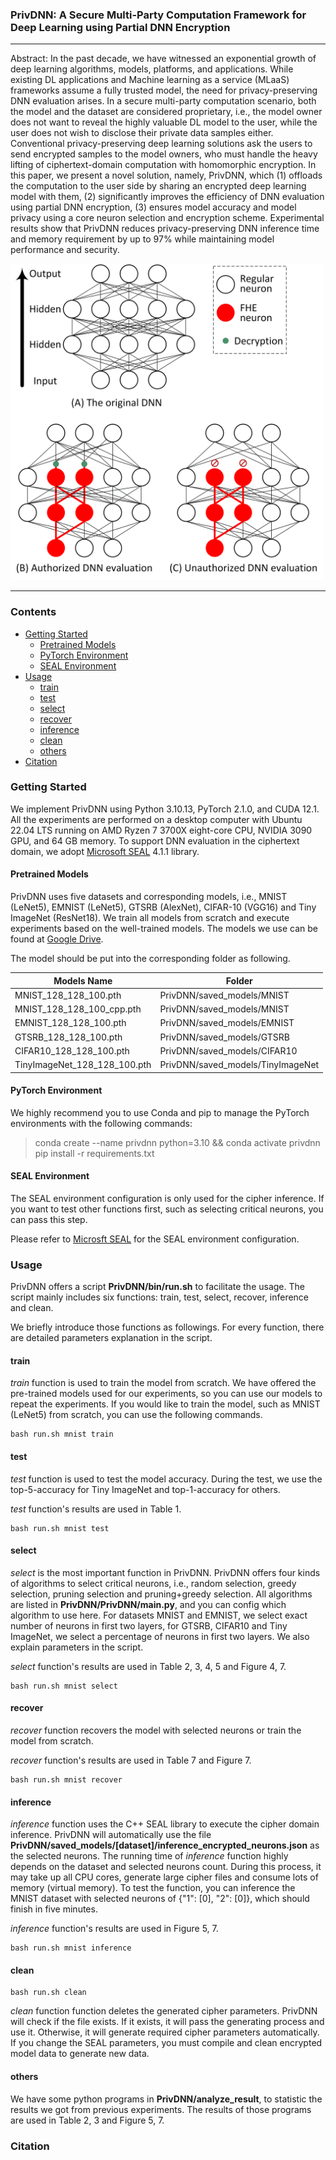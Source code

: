 ### PrivDNN: A Secure Multi-Party Computation Framework for Deep Learning using Partial DNN Encryption

---
Abstract: In the past decade, we have witnessed an exponential growth of deep learning algorithms, models, platforms, and applications. While existing DL applications and Machine learning as a service (MLaaS) frameworks assume a fully trusted model, the need for privacy-preserving DNN evaluation arises. In a secure multi-party computation scenario, both the model and the dataset are considered proprietary, i.e., the model owner does not want to reveal the highly valuable DL model to the user, while the user does not wish to disclose their private data samples either. Conventional privacy-preserving deep learning solutions ask the users to send encrypted samples to the model owners, who must handle the heavy lifting of ciphertext-domain computation with homomorphic encryption. In this paper, we present a novel solution, namely, PrivDNN, which (1) offloads the computation to the user side by sharing an encrypted deep learning model with them, (2) significantly improves the efficiency of DNN evaluation using partial DNN encryption, (3) ensures model accuracy and model privacy using a core neuron selection and encryption scheme. Experimental results show that PrivDNN reduces privacy-preserving DNN inference time and memory requirement by up to 97% while maintaining model performance and security.


<img src="pictures/privdnn.png" alt="drawing" width="500"/>

---

### Contents
- [Getting Started](#getting-started)
  - [Pretrained Models](#pretrained-models)
  - [PyTorch Environment](#pytorch-environment)
  - [SEAL Environment](#seal-environment)
- [Usage](#usage)
  - [train](#train)
  - [test](#test)
  - [select](#select)
  - [recover](#recover)
  - [inference](#inference)
  - [clean](#clean)
  - [others](#others)
- [Citation](#citation)

### Getting Started

We implement PrivDNN using Python 3.10.13, PyTorch 2.1.0, and CUDA 12.1. All the experiments are performed on a desktop computer with Ubuntu 22.04 LTS running on AMD Ryzen 7 3700X eight-core CPU, NVIDIA 3090 GPU, and 64 GB memory. To support DNN evaluation in the ciphertext domain, we adopt [Microsoft SEAL](https://github.com/microsoft/SEAL.git) 4.1.1 library.

#### Pretrained Models

PrivDNN uses five datasets and corresponding models, i.e., MNIST (LeNet5), EMNIST (LeNet5), GTSRB (AlexNet), CIFAR-10 (VGG16) and Tiny ImageNet (ResNet18). We train all models from scratch and execute experiments based on the well-trained models. The models we use can be found at [Google Drive](https://drive.google.com/drive/folders/15vXR91hg6reWBr-DBrMjz__W5c54w8Nm?usp=sharing).

The model should be put into the corresponding folder as following.

| Models Name                                     | Folder                              |
|-------------------------------------------------|-----------------------------------|
| MNIST_128_128_100.pth| PrivDNN/saved_models/MNIST        |
 MNIST_128_128_100_cpp.pth | PrivDNN/saved_models/MNIST        |
| EMNIST_128_128_100.pth                          | PrivDNN/saved_models/EMNIST       |
| GTSRB_128_128_100.pth                           | PrivDNN/saved_models/GTSRB        |
| CIFAR10_128_128_100.pth                         | PrivDNN/saved_models/CIFAR10      |
| TinyImageNet_128_128_100.pth                    | PrivDNN/saved_models/TinyImageNet |

#### PyTorch Environment

We highly recommend you to use Conda and pip to manage the PyTorch environments with the following commands:

>conda create --name privdnn python=3.10 && conda activate privdnn  
pip install -r requirements.txt

#### SEAL Environment

The SEAL environment configuration is only used for the cipher inference. If you want to test other functions first, such as selecting critical neurons, you can pass this step.

Please refer to [Microsft SEAL](https://github.com/microsoft/SEAL/tree/main) for the SEAL environment configuration.

### Usage

PrivDNN offers a script **PrivDNN/bin/run.sh** to facilitate the usage. The script mainly includes six functions: train, test, select, recover, inference and clean.

We briefly introduce those functions as followings. For every function, there are detailed parameters explanation in the script.

#### train

*train* function is used to train the model from scratch. We have offered the pre-trained models used for our experiments, so you can use our models to repeat the experiments. If you would like to train the model, such as MNIST (LeNet5) from scratch, you can use the following commands.

```
bash run.sh mnist train
```

#### test

*test* function is used to test the model accuracy. During the test, we use the top-5-accuracy for Tiny ImageNet and top-1-accuracy for others.

*test* function's results are used in Table 1.

```
bash run.sh mnist test
```

#### select

*select* is the most important function in PrivDNN. PrivDNN offers four kinds of algorithms to select critical neurons, i.e., random selection, greedy selection, pruning selection and pruning+greedy selection. All algorithms are listed in **PrivDNN/PrivDNN/main.py**, and you can config which algorithm to use here. For datasets MNIST and EMNIST, we select exact number of neurons in first two layers, for GTSRB, CIFAR10 and Tiny ImageNet, we select a percentage of neurons in first two layers. We also explain parameters in the script.

*select* function's results are used in Table 2, 3, 4, 5 and Figure 4, 7.

```
bash run.sh mnist select
```

#### recover

*recover* function recovers the model with selected neurons or train the model from scratch.

*recover* function's results are used in Table 7 and Figure 7.

```
bash run.sh mnist recover
```

#### inference

*inference* function uses the C++ SEAL library to execute the cipher domain inference. PrivDNN will automatically use the file **PrivDNN/saved_models/[dataset]/inference_encrypted_neurons.json** as the selected neurons. The running time of *inference* function highly depends on the dataset and selected neurons count. During this process, it may take up all CPU cores, generate large cipher files and consume lots of memory (virtual memory). To test the function, you can inference the MNIST dataset with selected neurons of {"1": [0], "2": [0]}, which should finish in five minutes.

*inference* function's results are used in Figure 5, 7.

```
bash run.sh mnist inference
```

#### clean

```
bash run.sh clean
```

*clean* function function deletes the generated cipher parameters. PrivDNN will check if the file exists. If it exists, it will pass the generating process and use it. Otherwise, it will generate required cipher parameters automatically. If you change the SEAL parameters, you must compile and clean encrypted model data to generate new data.

#### others

We have some python programs in **PrivDNN/analyze_result**, to statistic the results we got from previous experiments. The results of those programs are used in Table 2, 3 and Figure 5, 7.

### Citation
